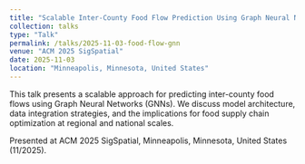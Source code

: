 ```yaml
---
title: "Scalable Inter-County Food Flow Prediction Using Graph Neural Network"
collection: talks
type: "Talk"
permalink: /talks/2025-11-03-food-flow-gnn
venue: "ACM 2025 SigSpatial"
date: 2025-11-03
location: "Minneapolis, Minnesota, United States"
---
```


This talk presents a scalable approach for predicting inter-county food flows using Graph Neural Networks (GNNs). We discuss model architecture, data integration strategies, and the implications for food supply chain optimization at regional and national scales.

Presented at ACM 2025 SigSpatial, Minneapolis, Minnesota, United States (11/2025).
